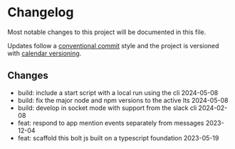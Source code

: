 # Changelog

Most notable changes to this project will be documented in this file.

Updates follow a [conventional commit][commits] style and the project is
versioned with [calendar versioning][calver].

## Changes

- build: include a start script with a local run using the cli 2024-05-08
- build: fix the major node and npm versions to the active lts 2024-05-08
- build: develop in socket mode with support from the slack cli 2024-02-08
- feat: respond to app mention events separately from messages 2023-12-04
- feat: scaffold this bolt js built on a typescript foundation 2023-05-19

<!-- a collection of links -->
[commits]: https://www.conventionalcommits.org/en/v1.0.0/
[calver]: https://calver.org
